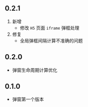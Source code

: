 ## 0.2.1
1. 新增
    - 修改 `H5` 页面 `iframe` 弹框处理 
2. 修复
    - 全局弹框间隔计算不准确的问题

## 0.2.0

* 弹窗生命周期计算优化

## 0.1.0

* 弹窗第一个版本
